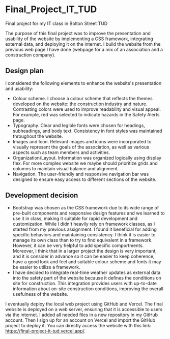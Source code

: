 # Final_Project_IT_TUD
Final project for my IT class in Bolton Street TUD


The purpose of this final project was to improve the presentation and usability of the website by implementing a CSS framework, integrating external data, and deploying it on the internet. I build the website from the previous web page I have done (webpage for a mix of an association and a construction company).

## Design plan
I considered the following elements to enhance the website's presentation and usability:
-	Colour scheme. I choose a colour scheme that reflects the themes developed on the website: the construction industry and nature. Contrasting colors were used to improve readability and visual appeal. For example, red was selected to indicate hazards in the Safety Alerts page.
-	Typography. Clear and legible fonts were chosen for headings, subheadings, and body text. Consistency in font styles was maintained throughout the website.
-	Images and Icon. Relevant images and icons were incorporated to visually represent the goals of the association, as well as various aspects such as team members and activities.
-	Organization/Layout. Information was organized logically using display flex. For more complex website we maybe should prioritize grids and columns to maintain visual balance and alignment.
-	Navigation. The user-friendly and responsive navigation bar was designed to ensure easy access to different sections of the website. 


## Development decision
-	Bootstrap was chosen as the CSS framework due to its wide range of pre-built components and responsive design features and we learned to use it in class, making it suitable for rapid development and customization.  While I didn't heavily rely on framework classes, as I started from my previous assignment. I found it beneficial for adding specific behaviors and maintaining consistency. I think it is easier to manage its own class than to try to find equivalent in a framework. However, it can be very helpful to add specific comportments. Moreover, I think that in a larger project the design is very important, and it is consider in advance so it can be easier to keep coherence, have a good look and feel and suitable colour scheme and fonts it may be easier to utilize a framework.
-	I have decided to integrate real-time weather updates as external data into the safety part of the website because it defines the conditions on site for construction. This integration provides users with up-to-date information about on-site construction conditions, improving the overall usefulness of the website.

I eventually deploy the local web project using GitHub and Vercel. The final website is deployed on a web server, ensuring that it is accessible to users via the internet. I added all needed files in a new repository in my GitHub account. Then I sign up for an account on Vercel and import the GitHub project to deploy it.
You can directly access the website with this link: https://final-project-it-tud.vercel.app/.

